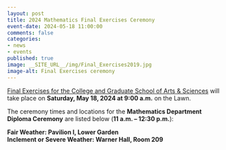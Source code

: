 ```yaml
---
layout: post
title: 2024 Mathematics Final Exercises Ceremony
event-date: 2024-05-18 11:00:00
comments: false
categories: 
- news 
- events
published: true
image: __SITE_URL__/img/Final_Exercises2019.jpg
image-alt: Final Exercises ceremony
---
```



[Final Exercises for the College and Graduate School of Arts & Sciences](https://majorevents.virginia.edu/finals/locations) will take place on **Saturday, May 18, 2024 at 9:00 a.m.** on the Lawn.

The ceremony times and locations for the <b>Mathematics Department Diploma Ceremony</b> are listed below (**11 a.m. – 12:30 p.m.**):

**Fair Weather:             Pavilion I, Lower Garden**<br>
**Inclement or Severe Weather:  Warner Hall, Room 209**<br>
